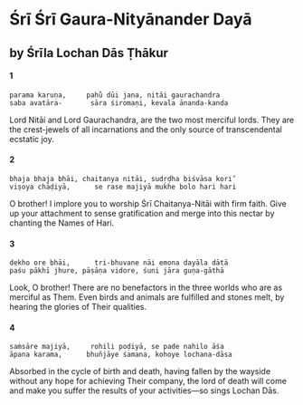 # Śrī Śrī Gaura-Nityānander Dayā

## by Śrīla Lochan Dās Ṭhākur

#### 1

    parama karuṇa,     pahu̐ dūi jana, nitāi gaurachandra
    saba avatāra-       sāra śiromaṇi, kevala ānanda-kanda

Lord Nitāi and Lord Gaurachandra, are the two most merciful lords. They are the crest-jewels of all incarnations and the only source of transcendental ecstatic joy.

#### 2

    bhaja bhaja bhāi, chaitanya nitāi, sudṛḍha biśvāsa kori’
    viṣoya chāḍiyā,      se rase majiyā mukhe bolo hari hari

O brother! I implore you to worship Śrī Chaitanya-Nitāi with firm faith. Give up your attachment to sense gratification and merge into this nectar by chanting the Names of Hari.

#### 3

    dekho ore bhāi,      tri-bhuvane nāi emona dayāla dātā
    paśu pākhī jhure, pāṣāṇa vidore, śuni jāra guṇa-gāthā

Look, O brother! There are no benefactors in the three worlds who are as merciful as Them. Even birds and animals are fulfilled and stones melt, by hearing the glories of Their qualities.

#### 4

    saṁsāre majiyā,     rohili poḍiyā, se pade nahilo āśa
    āpana karama,      bhuñjāye śamana, kohoye lochana-dāsa

Absorbed in the cycle of birth and death, having fallen by the wayside without any hope for achieving Their company, the lord of death will come and make you suffer the results of your activities—so sings Lochan Dās.

